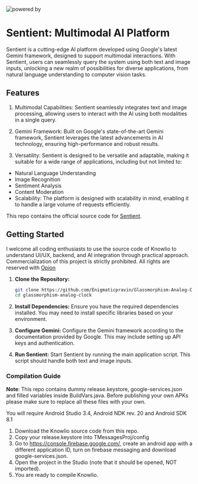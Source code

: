 ![powered by](https://github.com/Enigmaticpravin/Sentient/assets/87265808/d351d5e9-f80d-4bb2-9fd8-92e08eb39c7f)
# Sentient: Multimodal AI Platform
Sentient is a cutting-edge AI platform developed using Google's latest Gemini framework, designed to support multimodal interactions. With Sentient, users can seamlessly query the system using both text and image inputs, unlocking a new realm of possibilities for diverse applications, from natural language understanding to computer vision tasks.
## Features

1. Multimodal Capabilities: Sentient seamlessly integrates text and image processing, allowing users to interact with the AI using both modalities in a single query.

2. Gemini Framework: Built on Google's state-of-the-art Gemini framework, Sentient leverages the latest advancements in AI technology, ensuring high-performance and robust results.

3. Versatility: Sentient is designed to be versatile and adaptable, making it suitable for a wide range of applications, including but not limited to:

 - Natural Language Understanding
 - Image Recognition
 - Sentiment Analysis
 - Content Moderation
 - Scalability: The platform is designed with scalability in mind, enabling it to handle a large volume of requests efficiently.

This repo contains the official source code for [Sentient]([https://play.google.com/store/apps/details?id=com.orpheum.knowlio](https://sentientai.netlify.app/)).

## Getting Started

I welcome all coding enthusiasts to use the source code of Knowlio to understand UI/UX, backend, and AI integration through practical approach.
Commercialization of this project is strictly prohibited. All rights are reserved with [Opion](https://play.google.com/store/apps/dev?id=7878540601693008583)

1. **Clone the Repository:**

   ```bash
   git clone https://github.com/Enigmaticpravin/Glassmorphism-Analog-Clock.git
   cd glassmorphism-analog-clock

2. **Install Dependencies:**
Ensure you have the required dependencies installed. You may need to install specific libraries based on your environment.

3. **Configure Gemini:**
Configure the Gemini framework according to the documentation provided by Google. This may include setting up API keys and authentication.

4. **Run Sentient:**
Start Sentient by running the main application script. This script should handle both text and image inputs.

### Compilation Guide

**Note**: This repo contains dummy release.keystore,  google-services.json and filled variables inside BuildVars.java. Before publishing your own APKs please make sure to replace all these files with your own.

You will require Android Studio 3.4, Android NDK rev. 20 and Android SDK 8.1

1. Download the Knowlio source code from this repo.
2. Copy your release.keystore into TMessagesProj/config
3.  Go to https://console.firebase.google.com/, create an android app with a different application ID, turn on firebase messaging and download google-services.json.
4.  Open the project in the Studio (note that it should be opened, NOT imported).
5. You are ready to compile Knowlio.
